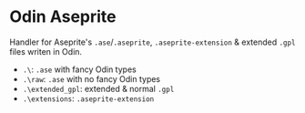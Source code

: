 # Odin Aseprite
Handler for Aseprite's `.ase`/`.aseprite`, `.aseprite-extension` &amp; extended `.gpl` files writen in Odin.   

* `.\`: `.ase` with fancy Odin types   
* `.\raw`: `.ase` with no fancy Odin types   
* `.\extended_gpl`: extended & normal `.gpl`   
* `.\extensions`: `.aseprite-extension`   
